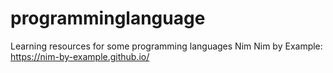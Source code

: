 # programminglanguage
Learning resources for some programming languages
Nim
  Nim by Example: https://nim-by-example.github.io/

